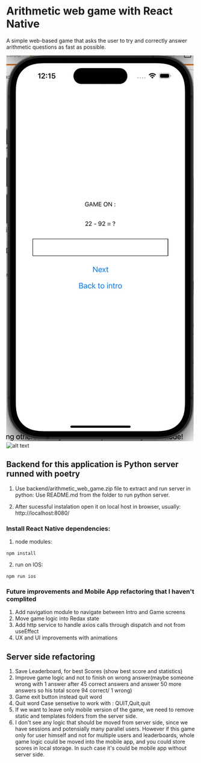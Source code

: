 # Arithmetic web game with React Native

A simple web-based game that asks the user to try and correctly answer arithmetic questions as fast as possible.

![alt text](https://github.com/dmitryou/arithmetic-game/blob/main/screenshots/Game.jpeg)
![alt text](https://github.com/dmitryou/arithmetic-game/blob/main/Game.jpeg?raw=true)

## Backend for this application is Python server runned with poetry

1. Use backend/arithmetic_web_game.zip file to extract and run server in python:
   Use README.md from the folder to run python server.
  
2. After sucessful instalation open it on local host in browser, usually:  http://localhost:8080/

### Install React Native dependencies:
1. node modules:
  ```
  npm install
  ```
2. run on IOS:
  ```
  npm run ios
  ```
### Future improvements and Mobile App refactoring that I haven't complited

1. Add navigation module to navigate between Intro and Game screens
2. Move game logic into Redax state
3. Add http service to handle axios calls through dispatch and not from useEffect
4. UX and UI improvements with animations


## Server side refactoring
1. Save Leaderboard, for best Scores (show best score and statistics)
2. Improve game logic and not to finish on wrong answer(maybe someone wrong with 1 answer after 45 correct answers and answer 50 more answers so his total score 94 correct/ 1 wrong)
3. Game exit button instead quit word
4. Quit word Case sensetive to work with : QUIT,Quit,quit
5. If we want to leave only mobile version of the game, we need to remove static and templates folders from the server side.
6. I don't see any logic that should be moved from server side, since we have sessions and potensially many parallel users. However if this game only for user himself and not for multiple users and leaderboards, whole game logic could be moved into the mobile app, and you could store scores in local storage. In such case it's could be mobile app without server side.


